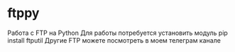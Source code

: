 # ftppy
Работа с FTP на Python
Для работы потребуется установить модуль pip install ftputil
Другие FTP можете посмотреть в моем телеграм канале
